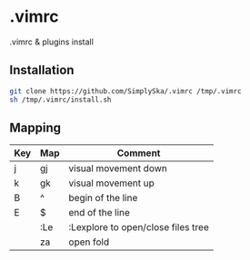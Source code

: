 # .vimrc

.vimrc & plugins install

## Installation 

```sh
git clone https://github.com/SimplySka/.vimrc /tmp/.vimrc
sh /tmp/.vimrc/install.sh
```

## Mapping

| Key | Map | Comment |
| --- | --- | ------- | 
| j | gj | visual movement down |
| k | gk | visual movement up |
| B | ^ | begin of the line |
| E | $ | end of the line |
| <A-t> | :Le | :Lexplore to open/close files tree |
| <space> | za | open fold |
